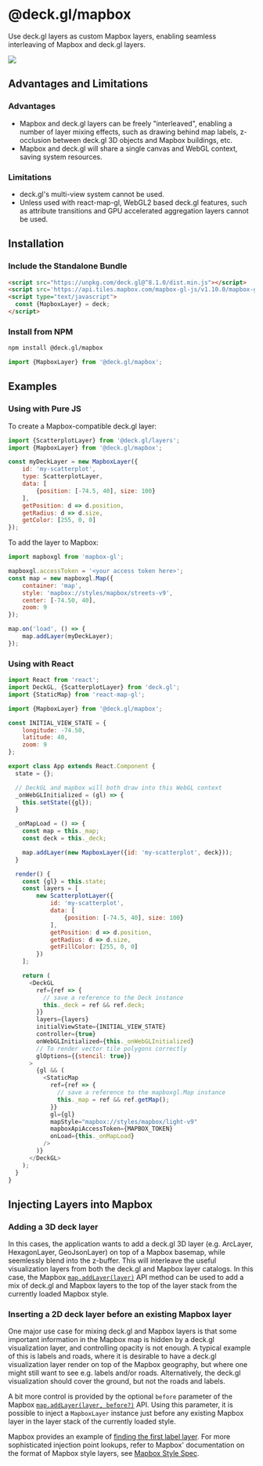 # @deck.gl/mapbox

Use deck.gl layers as custom Mapbox layers, enabling seamless interleaving of Mapbox and deck.gl layers.

<img src="https://raw.github.com/visgl/deck.gl-data/master/images/whats-new/mapbox-layers.jpg" />


## Advantages and Limitations

### Advantages

* Mapbox and deck.gl layers can be freely "interleaved", enabling a number of layer mixing effects, such as drawing behind map labels, z-occlusion between deck.gl 3D objects and Mapbox buildings, etc.
* Mapbox and deck.gl will share a single canvas and WebGL context, saving system resources.

### Limitations

* deck.gl's multi-view system cannot be used.
* Unless used with react-map-gl, WebGL2 based deck.gl features, such as attribute transitions and GPU accelerated aggregation layers cannot be used.

## Installation

### Include the Standalone Bundle

```html
<script src="https://unpkg.com/deck.gl@^8.1.0/dist.min.js"></script>
<script src='https://api.tiles.mapbox.com/mapbox-gl-js/v1.10.0/mapbox-gl.js'></script>
<script type="text/javascript">
  const {MapboxLayer} = deck;
</script>
```

### Install from NPM

```bash
npm install @deck.gl/mapbox
```

```js
import {MapboxLayer} from '@deck.gl/mapbox';
```


## Examples

### Using with Pure JS

To create a Mapbox-compatible deck.gl layer:

```js
import {ScatterplotLayer} from '@deck.gl/layers';
import {MapboxLayer} from '@deck.gl/mapbox';

const myDeckLayer = new MapboxLayer({
    id: 'my-scatterplot',
    type: ScatterplotLayer,
    data: [
        {position: [-74.5, 40], size: 100}
    ],
    getPosition: d => d.position,
    getRadius: d => d.size,
    getColor: [255, 0, 0]
});
```

To add the layer to Mapbox:

```js
import mapboxgl from 'mapbox-gl';

mapboxgl.accessToken = '<your access token here>';
const map = new mapboxgl.Map({
    container: 'map',
    style: 'mapbox://styles/mapbox/streets-v9',
    center: [-74.50, 40],
    zoom: 9
});

map.on('load', () => {
    map.addLayer(myDeckLayer);
});
```


### Using with React

```js
import React from 'react';
import DeckGL, {ScatterplotLayer} from 'deck.gl';
import {StaticMap} from 'react-map-gl';

import {MapboxLayer} from '@deck.gl/mapbox';

const INITIAL_VIEW_STATE = {
    longitude: -74.50,
    latitude: 40,
    zoom: 9
};

export class App extends React.Component {
  state = {};

  // DeckGL and mapbox will both draw into this WebGL context
  _onWebGLInitialized = (gl) => {
    this.setState({gl});
  }

  _onMapLoad = () => {
    const map = this._map;
    const deck = this._deck;

    map.addLayer(new MapboxLayer({id: 'my-scatterplot', deck}));
  }

  render() {
    const {gl} = this.state;
    const layers = [
        new ScatterplotLayer({
            id: 'my-scatterplot',
            data: [
                {position: [-74.5, 40], size: 100}
            ],
            getPosition: d => d.position,
            getRadius: d => d.size,
            getFillColor: [255, 0, 0]
        })
    ];

    return (
      <DeckGL
        ref={ref => {
          // save a reference to the Deck instance
          this._deck = ref && ref.deck;
        }}
        layers={layers}
        initialViewState={INITIAL_VIEW_STATE}
        controller={true}
        onWebGLInitialized={this._onWebGLInitialized}
        // To render vector tile polygons correctly
        glOptions={{stencil: true}}
      >
        {gl && (
          <StaticMap
            ref={ref => {
              // save a reference to the mapboxgl.Map instance
              this._map = ref && ref.getMap();
            }}
            gl={gl}
            mapStyle="mapbox://styles/mapbox/light-v9"
            mapboxApiAccessToken={MAPBOX_TOKEN}
            onLoad={this._onMapLoad}
          />
        )}
      </DeckGL>
    );
  }
}
```


## Injecting Layers into Mapbox


### Adding a 3D deck layer

In this cases, the application wants to add a deck.gl 3D layer (e.g. ArcLayer, HexagonLayer, GeoJsonLayer) on top of a Mapbox basemap, while seemlessly blend into the z-buffer. This will interleave the useful visualization layers from both the deck.gl and Mapbox layer catalogs. In this case, the Mapbox [`map.addLayer(layer)`](https://www.mapbox.com/mapbox-gl-js/api/#map#addlayer) API method can be used to add a mix of deck.gl and Mapbox layers to the top of the layer stack from the currently loaded Mapbox style.


### Inserting a 2D deck layer before an existing Mapbox layer

One major use case for mixing deck.gl and Mapbox layers is that some important information in the Mapbox map is hidden by a deck.gl visualization layer, and controlling opacity is not enough. A typical example of this is labels and roads, where it is desirable to have a deck.gl visualization layer render on top of the Mapbox geography, but where one might still want to see e.g. labels and/or roads. Alternatively, the deck.gl visualization should cover the ground, but not the roads and labels.

A bit more control is provided by the optional `before` parameter of the Mapbox [`map.addLayer(layer, before?)`](https://www.mapbox.com/mapbox-gl-js/api/#map#addlayer) API. Using this parameter, it is possible to inject a `MapboxLayer` instance just before any existing Mapbox layer in the layer stack of the currently loaded style.

Mapbox provides an example of [finding the first label layer](https://www.mapbox.com/mapbox-gl-js/example/geojson-layer-in-stack/). For more sophisticated injection point lookups, refer to Mapbox' documentation on the format of Mapbox style layers, see [Mapbox Style Spec](https://www.mapbox.com/mapbox-gl-js/style-spec/#layers).
